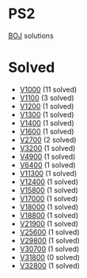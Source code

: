 # PS2

[BOJ](https://www.acmicpc.net/) solutions

# Solved

* [V1000](./1000/README.md) (11 solved)
* [V1100](./1100/README.md) (3 solved)
* [V1200](./1200/README.md) (1 solved)
* [V1300](./1300/README.md) (1 solved)
* [V1400](./1300/README.md) (1 solved)
* [V1600](./1600/README.md) (1 solved)
* [V2700](./2700/README.md) (2 solved)
* [V3200](./3200/README.md) (1 solved)
* [V4900](./4900/README.md) (1 solved)
* [V6400](./6400/README.md) (1 solved)
* [V11300](./11300/README.md) (1 solved)
* [V12400](./12400/README.md) (1 solved)
* [V15800](./15800/README.md) (1 solved)
* [V17000](./17000/README.md) (1 solved)
* [V18000](./18000/README.md) (1 solved)
* [V18800](./18800/README.md) (1 solved)
* [V21900](./21900/README.md) (1 solved)
* [V25600](./25600/README.md) (1 solved)
* [V29800](./29800/README.md) (1 solved)
* [V30700](./30700/README.md) (1 solved)
* [V31800](./31800/README.md) (0 solved)
* [V32800](./32800/README.md) (1 solved)

